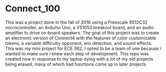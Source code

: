 # Connect_100
This was a project done in the fall of 2016 using a Freescale 9S12C32 microcontroller, an Arduino Uno, a VS1053 breakout board, and an audio amplifier to drive on-board speakers.  The goal of this project was to create an electronic version of Connect4 with the features of color customizable tokens, a variable difficulty opponent, win detection, and sound effects.  This was my mini project for ECE 362, I opted to be a team of one because I wanted to make sure I knew each step of development.  This repo was created now in response to my laptop dying with a lot of my old projects being erased, many of which had functions come up in later projects
